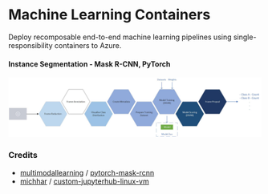 # Machine Learning Containers

Deploy recomposable end-to-end machine learning pipelines using single-responsibility containers to Azure.

#### Instance Segmentation - Mask R-CNN, PyTorch

![Instance Segmentation Pipeline](InstanceSegmentationPipeline.jpg "Instance Segmentation Pipeline")

### Credits
* [multimodallearning](https://github.com/multimodallearning) / [pytorch-mask-rcnn](https://github.com/multimodallearning/pytorch-mask-rcnn)
* [michhar](https://github.com/michhar) / [custom-jupyterhub-linux-vm](https://github.com/michhar/custom-jupyterhub-linux-vm)